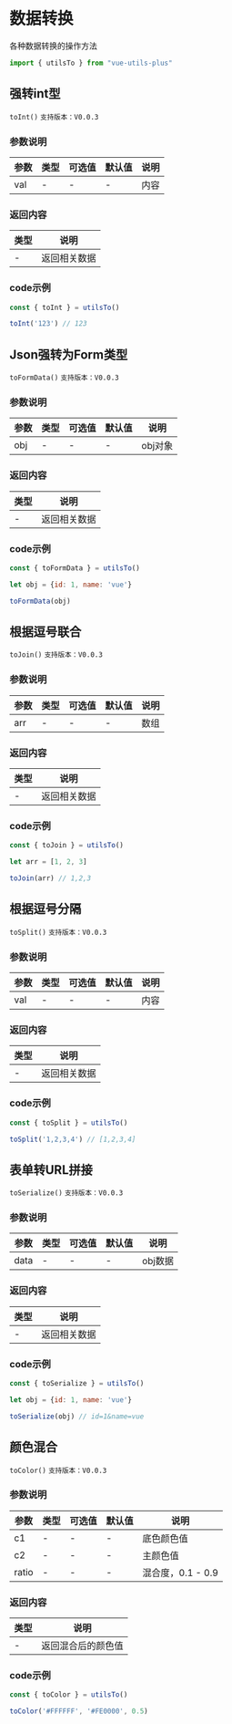 # 数据转换

各种数据转换的操作方法

```javascript
import { utilsTo } from "vue-utils-plus"
```

## 强转int型

`toInt()` `支持版本：V0.0.3`

### 参数说明

| 参数  | 类型  | 可选值 | 默认值 | 说明  |
|-----|-----|-----|-----|-----|
| val | -   | -   | -   | 内容  |

### 返回内容

| 类型  | 说明     |
|-----|--------|
| -   | 返回相关数据 |

### code示例

```javascript
const { toInt } = utilsTo()

toInt('123') // 123
```


## Json强转为Form类型

`toFormData()` `支持版本：V0.0.3`

### 参数说明

| 参数  | 类型  | 可选值 | 默认值 | 说明    |
|-----|-----|-----|-----|-------|
| obj | -   | -   | -   | obj对象 |

### 返回内容

| 类型  | 说明     |
|-----|--------|
| -   | 返回相关数据 |

### code示例

```javascript
const { toFormData } = utilsTo()

let obj = {id: 1, name: 'vue'}

toFormData(obj)
```


## 根据逗号联合

`toJoin()` `支持版本：V0.0.3`

### 参数说明

| 参数  | 类型  | 可选值 | 默认值 | 说明  |
|-----|-----|-----|-----|-----|
| arr | -   | -   | -   | 数组  |

### 返回内容

| 类型  | 说明     |
|-----|--------|
| -   | 返回相关数据 |

### code示例

```javascript
const { toJoin } = utilsTo()

let arr = [1, 2, 3]

toJoin(arr) // 1,2,3
```


## 根据逗号分隔

`toSplit()` `支持版本：V0.0.3`

### 参数说明

| 参数  | 类型  | 可选值 | 默认值 | 说明  |
|-----|-----|-----|-----|-----|
| val | -   | -   | -   | 内容  |

### 返回内容

| 类型  | 说明     |
|-----|--------|
| -   | 返回相关数据 |

### code示例

```javascript
const { toSplit } = utilsTo()

toSplit('1,2,3,4') // [1,2,3,4]
```


## 表单转URL拼接

`toSerialize()` `支持版本：V0.0.3`

### 参数说明

| 参数   | 类型  | 可选值 | 默认值 | 说明    |
|------|-----|-----|-----|-------|
| data | -   | -   | -   | obj数据 |

### 返回内容

| 类型  | 说明     |
|-----|--------|
| -   | 返回相关数据 |

### code示例

```javascript
const { toSerialize } = utilsTo()

let obj = {id: 1, name: 'vue'}

toSerialize(obj) // id=1&name=vue
```


## 颜色混合

`toColor()` `支持版本：V0.0.3`

### 参数说明

| 参数    | 类型  | 可选值 | 默认值 | 说明            |
|-------|-----|-----|-----|---------------|
| c1    | -   | -   | -   | 底色颜色值         |
| c2    | -   | -   | -   | 主颜色值          |
| ratio | -   | -   | -   | 混合度，0.1 - 0.9 |

### 返回内容

| 类型  | 说明        |
|-----|-----------|
| -   | 返回混合后的颜色值 |

### code示例

```javascript
const { toColor } = utilsTo()

toColor('#FFFFFF', '#FE0000', 0.5)
```
